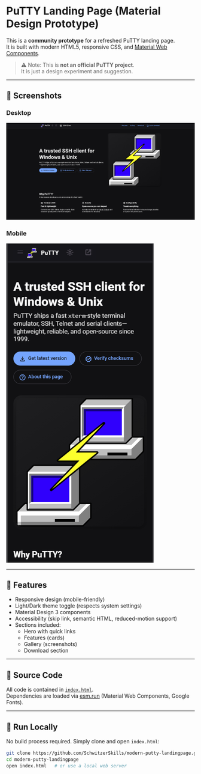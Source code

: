 # PuTTY Landing Page (Material Design Prototype)

This is a **community prototype** for a refreshed PuTTY landing page.  
It is built with modern HTML5, responsive CSS, and [Material Web Components](https://m3.material.io/develop/web).

> ⚠️ Note: This is **not an official PuTTY project**.  
> It is just a design experiment and suggestion.

---

## 📸 Screenshots

### Desktop
![Desktop Screenshot](desktop.png)

### Mobile
![Mobile Screenshot](mobile.png)

---

## 🚀 Features

- Responsive design (mobile-friendly)
- Light/Dark theme toggle (respects system settings)
- Material Design 3 components
- Accessibility (skip link, semantic HTML, reduced-motion support)
- Sections included:
  - Hero with quick links
  - Features (cards)
  - Gallery (screenshots)
  - Download section

---

## 📂 Source Code

All code is contained in [`index.html`](index.html).  
Dependencies are loaded via [esm.run](https://esm.run/) (Material Web Components, Google Fonts).

---

## 🔧 Run Locally

No build process required. Simply clone and open `index.html`:

```bash
git clone https://github.com/SchwitzerSkills/modern-putty-landingpage.git
cd modern-putty-landingpage
open index.html   # or use a local web server
